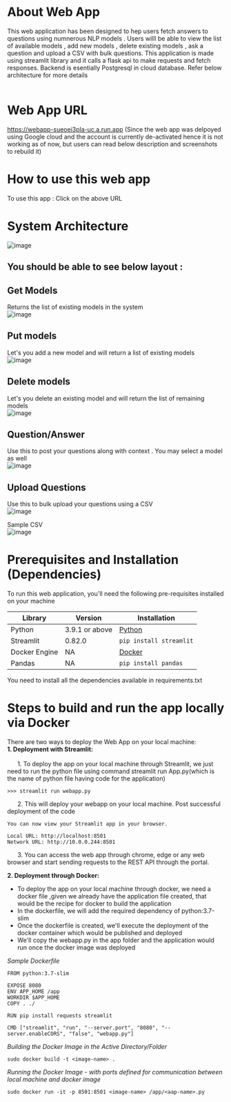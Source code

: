 # About Web App </br>

This web application has been designed to hep users fetch answers to questions using numnerous NLP models . Users willl be able to view the list of available models , add new models , delete existing models , ask a question and upload a CSV with bulk questions. This application is made using streamlit library and it calls a flask api to make requests and fetch responses. Backend is esentially Postgresql in cloud database. Refer below architecture for more details </br></br>

# Web App URL </br>
https://webapp-sueoei3pla-uc.a.run.app (Since the web app was delpoyed using Google cloud and the account is currently de-activated hence it is not working as of now, but users can read below description and screenshots to rebuild it)

# How to use this web app </br>

To use this app : Click on the above URL

# System Architecture</br>
![image](https://user-images.githubusercontent.com/69768815/120727045-867f3c00-c4a7-11eb-8feb-d2e7020f76a8.png)

## You should be able to see below layout :

## Get Models </br>
Returns the list of existing models in the system </br>
![image](https://user-images.githubusercontent.com/84538282/120740360-12519200-c4c1-11eb-8294-bae031c545fc.png)

## Put models </br>
Let's you add a new model and will return a list of existing models </br>
![image](https://user-images.githubusercontent.com/84538282/120740555-69576700-c4c1-11eb-8587-53283db154c0.png)

## Delete models</br>
Let's you delete an existing model and will return the list of remaining models </br>
![image](https://user-images.githubusercontent.com/84538282/120740617-8429db80-c4c1-11eb-9f3b-54237b508d64.png)

## Question/Answer</br>
Use this to post your questions along with context . You may select a model as well </br>
![image](https://user-images.githubusercontent.com/84538282/120741087-6446e780-c4c2-11eb-901e-25073965fa26.png)
## Upload Questions</br>
Use this to bulk upload your questions using a CSV </br>
![image](https://user-images.githubusercontent.com/84538282/120740677-ab80a880-c4c1-11eb-8e18-a4becfc22efe.png)

Sample CSV</br>
![image](https://user-images.githubusercontent.com/84538282/120740754-d10db200-c4c1-11eb-867f-dace69bd32cf.png)

# Prerequisites and Installation (Dependencies) </br>
To run this web application, you'll need the following pre-requisites installed on your machine

| Library | Version | Installation |
| ----------- | ----------- | --------- |
| Python | 3.9.1 or above | <a href="https://www.python.org/downloads/"> Python </a> |
| Streamlit | 0.82.0 | `pip install streamlit`|
| Docker Engine | NA | <a href="https://docs.docker.com/engine/"> Docker </a>|
| Pandas | NA |`pip install pandas`|

You need to install all the dependencies available in requirements.txt

# Steps to build and run the app locally via Docker</br>

There are two ways to deploy the Web App on your local machine:
</br>
<b> 1. Deployment with Streamlit: </b>
</br>
</br>
&nbsp;&nbsp;&nbsp;&nbsp;&nbsp;&nbsp;1. To deploy the app on your local machine through Streamlit, we just need to run the python file using command streamlit run App.py(which is the name of python file having code for the application)

```
>>> streamlit run webapp.py
```
&nbsp;&nbsp;&nbsp;&nbsp;&nbsp;&nbsp;2. This will deploy your webapp on your local machine. Post successful deployment of the code
```
You can now view your Streamlit app in your browser.

Local URL: http://localhost:8501
Network URL: http://10.0.0.244:8501

```
&nbsp;&nbsp;&nbsp;&nbsp;&nbsp;&nbsp;3. You can access the web app through chrome, edge or any web browser and start sending requests to the REST API through the portal.

<b> 2. Deployment through Docker: </b>

- To deploy the app on your local machine through docker, we need a docker file ,given we already have the application file created, that would be the recipe for docker to build the application
- In the dockerfile, we will add the required dependency of python:3.7-slim
- Once the dockerfile is created, we'll execute the deployment of the docker container which would be published and deployed
- We'll copy the webapp.py in the app folder and the application would run once the docker image was deployed

*Sample Dockerfile*
````
FROM python:3.7-slim

EXPOSE 8080
ENV APP_HOME /app
WORKDIR $APP_HOME
COPY . ./

RUN pip install requests streamlit

CMD ["streamlit", "run", "--server.port", "8080", "--server.enableCORS", "false", "webapp.py"]
````
*Building the Docker Image in the Active Directory/Folder*
```
sudo docker build -t <image-name> .
```

*Running the Docker Image - with ports defined for communication between local machine and docker image*
```
sudo docker run -it -p 8501:8501 <image-name> /app/<aap-name>.py
